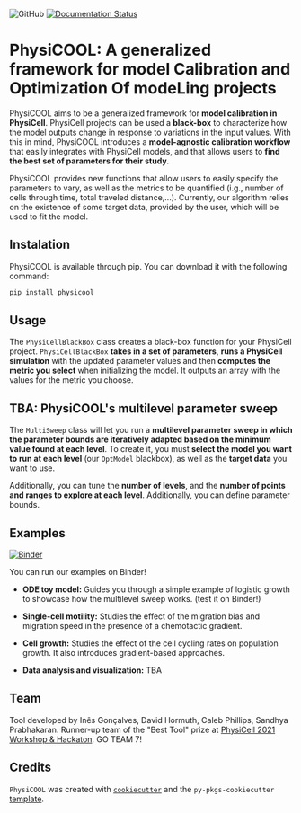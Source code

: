 ![GitHub](https://img.shields.io/github/license/iggoncalves/PhysiCOOL)
[![Documentation Status](https://readthedocs.org/projects/physicool/badge/?version=latest)](https://physicool.readthedocs.io/en/latest/?badge=latest)

# PhysiCOOL: A generalized framework for model Calibration and Optimization Of modeLing projects

PhysiCOOL aims to be a generalized framework for **model calibration in PhysiCell**. PhysiCell projects can be used a **black-box** to characterize how the model outputs change in response to variations in the input values. With this in mind, PhysiCOOL introduces a **model-agnostic calibration workflow** that easily integrates with PhysiCell models, and that allows users to **find the best set of parameters for their study**. 

PhysiCOOL provides new functions that allow users to easily specify the parameters to vary, as well as the metrics to be quantified (i.g., number of cells through time, total traveled distance,...). Currently, our algorithm relies on the existence of some target data, provided by the user, which will be used to fit the model. 

## Instalation
PhysiCOOL is available through pip. You can download it with the following command:

```sh
pip install physicool
```

## Usage
The `PhysiCellBlackBox` class creates a black-box function for your PhysiCell project. `PhysiCellBlackBox` **takes in a set of parameters**, **runs a PhysiCell simulation** with the updated parameter values and then **computes the metric you select** when initializing the model. It outputs an array with the values for the metric you choose.


## TBA: PhysiCOOL's multilevel parameter sweep

The `MultiSweep` class will let you run a **multilevel parameter sweep in which the parameter bounds are iteratively adapted based on the minimum value found at each level**. To create it, you must **select the model you want to run at each level** (our `OptModel` blackbox), as well as the **target data** you want to use.

Additionally, you can tune the **number of levels**, and the **number of points and ranges to explore at each level**. Additionally, you can define parameter bounds.

## Examples
[![Binder](https://mybinder.org/badge_logo.svg)](https://mybinder.org/v2/gh/IGGoncalves/PhysiCOOL/HEAD?urlpath=%2Ftree%2Fexamples)

You can run our examples on Binder! 

- **ODE toy model:**
Guides you through a simple example of logistic growth to showcase how the multilevel sweep works. (test it on Binder!)

- **Single-cell motility:**
Studies the effect of the migration bias and migration speed in the presence of a chemotactic gradient.

- **Cell growth:**
Studies the effect of the cell cycling rates on population growth. It also introduces gradient-based approaches.

- **Data analysis and visualization:**
TBA

## Team

Tool developed by Inês Gonçalves, David Hormuth, Caleb Phillips, Sandhya Prabhakaran. Runner-up team of the "Best Tool" prize at [PhysiCell 2021 Workshop & Hackaton](http://physicell.org/ws2021/#apply). GO TEAM 7!

## Credits
`PhysiCOOL` was created with [`cookiecutter`](https://cookiecutter.readthedocs.io/en/latest/) and the `py-pkgs-cookiecutter` [template](https://github.com/py-pkgs/py-pkgs-cookiecutter).